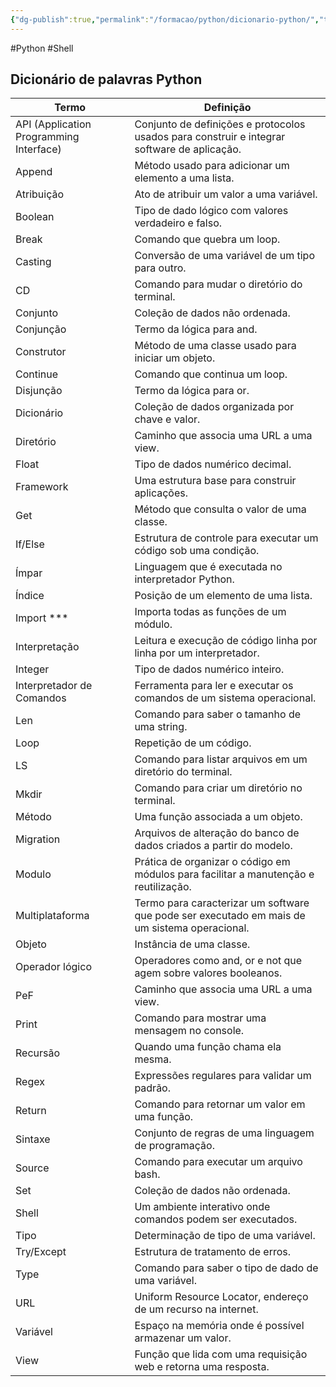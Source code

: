 ```yaml
---
{"dg-publish":true,"permalink":"/formacao/python/dicionario-python/","title":"Dicionário Python","metatags":{"description":"dicionário de termos em Python"},"noteIcon":1,"updated":"2025-06-26T18:47:39.085-03:00"}
---
```


#Python #Shell

## Dicionário de palavras Python

| Termo | Definição |
| --- | --- |
| API (Application Programming Interface) | Conjunto de definições e protocolos usados para construir e integrar software de aplicação. |
| Append | Método usado para adicionar um elemento a uma lista. |
| Atribuição | Ato de atribuir um valor a uma variável. |
| Boolean | Tipo de dado lógico com valores verdadeiro e falso. |
| Break | Comando que quebra um loop. |
| Casting | Conversão de uma variável de um tipo para outro. |
| CD | Comando para mudar o diretório do terminal. |
| Conjunto | Coleção de dados não ordenada. |
| Conjunção | Termo da lógica para and. |
| Construtor | Método de uma classe usado para iniciar um objeto. |
| Continue | Comando que continua um loop. |
| Disjunção | Termo da lógica para or. |
| Dicionário | Coleção de dados organizada por chave e valor. |
| Diretório | Caminho que associa uma URL a uma view. |
| Float | Tipo de dados numérico decimal. |
| Framework | Uma estrutura base para construir aplicações. |
| Get | Método que consulta o valor de uma classe. |
| If/Else | Estrutura de controle para executar um código sob uma condição. |
| Ímpar | Linguagem que é executada no interpretador Python. |
| Índice | Posição de um elemento de uma lista. |
| Import *** | Importa todas as funções de um módulo. |
| Interpretação | Leitura e execução de código linha por linha por um interpretador. |
| Integer | Tipo de dados numérico inteiro. |
| Interpretador de Comandos | Ferramenta para ler e executar os comandos de um sistema operacional. |
| Len | Comando para saber o tamanho de uma string. |
| Loop | Repetição de um código. |
| LS | Comando para listar arquivos em um diretório do terminal. |
| Mkdir | Comando para criar um diretório no terminal. |
| Método | Uma função associada a um objeto. |
| Migration | Arquivos de alteração do banco de dados criados a partir do modelo. |
| Modulo | Prática de organizar o código em módulos para facilitar a manutenção e reutilização. |
| Multiplataforma | Termo para caracterizar um software que pode ser executado em mais de um sistema operacional. |
| Objeto | Instância de uma classe. |
| Operador lógico | Operadores como and, or e not que agem sobre valores booleanos. |
| PeF | Caminho que associa uma URL a uma view. |
| Print | Comando para mostrar uma mensagem no console. |
| Recursão | Quando uma função chama ela mesma. |
| Regex | Expressões regulares para validar um padrão. |
| Return | Comando para retornar um valor em uma função. |
| Sintaxe | Conjunto de regras de uma linguagem de programação. |
| Source | Comando para executar um arquivo bash. |
| Set | Coleção de dados não ordenada. |
| Shell | Um ambiente interativo onde comandos podem ser executados. |
| Tipo | Determinação de tipo de uma variável. |
| Try/Except | Estrutura de tratamento de erros. |
| Type | Comando para saber o tipo de dado de uma variável. |
| URL | Uniform Resource Locator, endereço de um recurso na internet. |
| Variável | Espaço na memória onde é possível armazenar um valor. |
| View | Função que lida com uma requisição web e retorna uma resposta. |
